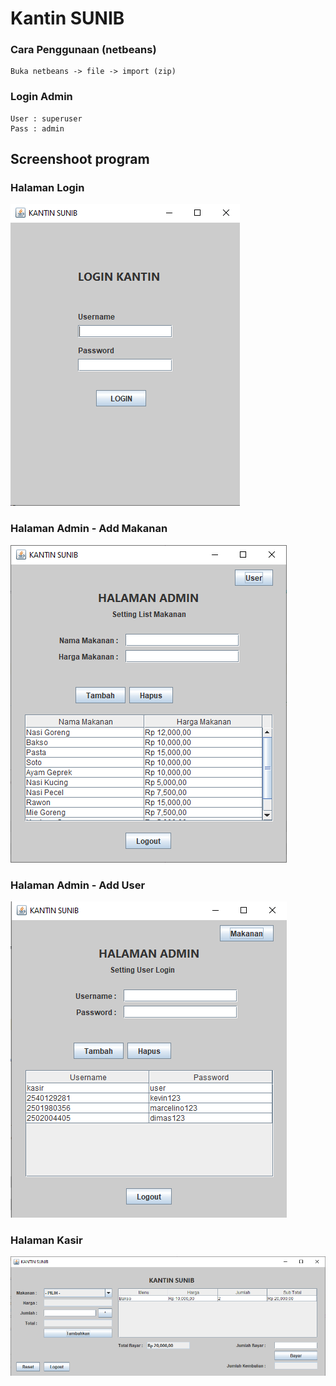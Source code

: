 # Kantin SUNIB

### Cara Penggunaan (netbeans)
```
Buka netbeans -> file -> import (zip)
```

### Login Admin
```
User : superuser
Pass : admin
```

## Screenshoot program
### Halaman Login
<img src="Screenshot (173).png">

### Halaman Admin - Add Makanan
<img src="Screenshot (174).png">

### Halaman Admin - Add User
<img src="Screenshot (175).png">

### Halaman Kasir
<img src="Screenshot (176).png">
